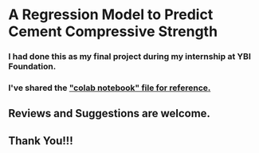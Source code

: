 # A Regression Model to Predict Cement Compressive Strength
### I had done this as my final project during my internship at YBI Foundation.
### I've shared the <a href='https://colab.research.google.com/drive/1SdkZ9Jk3e5d482kXh_Rema3bkU8eIkr_#scrollTo=ZzT-M5_jnJOJ'>"colab notebook" file for reference.<a/>
## Reviews and Suggestions are welcome.
## Thank You!!!
